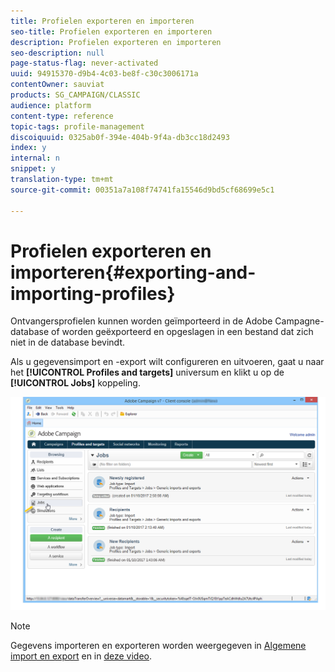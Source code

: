 ```yaml
---
title: Profielen exporteren en importeren
seo-title: Profielen exporteren en importeren
description: Profielen exporteren en importeren
seo-description: null
page-status-flag: never-activated
uuid: 94915370-d9b4-4c03-be8f-c30c3006171a
contentOwner: sauviat
products: SG_CAMPAIGN/CLASSIC
audience: platform
content-type: reference
topic-tags: profile-management
discoiquuid: 0325ab0f-394e-404b-9f4a-db3cc18d2493
index: y
internal: n
snippet: y
translation-type: tm+mt
source-git-commit: 00351a7a108f74741fa15546d9bd5cf68699e5c1

---
```



# Profielen exporteren en importeren{#exporting-and-importing-profiles}

Ontvangersprofielen kunnen worden geïmporteerd in de Adobe Campagne-database of worden geëxporteerd en opgeslagen in een bestand dat zich niet in de database bevindt.

Als u gegevensimport en -export wilt configureren en uitvoeren, gaat u naar het **[!UICONTROL Profiles and targets]** universum en klikt u op de **[!UICONTROL Jobs]** koppeling.

![](assets/s_ncs_user_interface_import_link.png)

>[!NOTE]
>
>Gegevens importeren en exporteren worden weergegeven in [Algemene import en export](../../platform/using/generic-imports-and-exports.md) en in [deze video](https://docs.adobe.com/content/help/en/campaign-learn/campaign-classic-tutorials/getting-started/importing-profiles.html).

